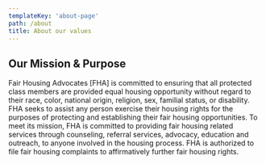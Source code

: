 ```yaml
---
templateKey: 'about-page'
path: /about
title: About our values
---
```


## Our Mission & Purpose

Fair Housing Advocates [FHA] is committed to ensuring that all protected class members are provided equal housing opportunity without regard to their race, color, national origin, religion, sex, familial status, or disability. FHA seeks to assist any person exercise their housing rights for the purposes of protecting and establishing their fair housing opportunities. To meet its mission, FHA is committed to providing fair housing related services through counseling, referral services, advocacy, education and outreach, to anyone involved in the housing process. FHA is authorized to file fair housing complaints to affirmatively further fair housing rights.
